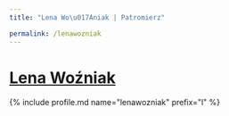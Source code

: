 ```yaml
---
title: "Lena Wo\u017Aniak | Patromierz"

permalink: /lenawozniak
---
```


# [Lena Woźniak](https://patronite.pl/lenawozniak)

{% include profile.md name="lenawozniak" prefix="l" %}
